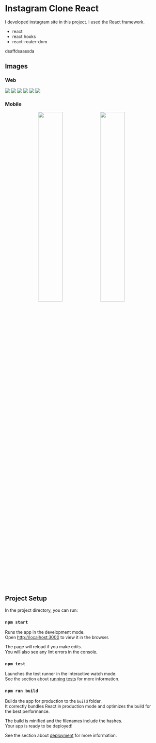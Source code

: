 # Instagram Clone React


I developed instagram site in this project. I used the React framework.

- react
- react hooks
- react-router-dom



dsaffdsaassda

## Images

### Web

<img src="https://github.com/mucahit-sahin/instagram-clone-react/blob/master/img/Screenshot_2.png"/>
<img src="https://github.com/mucahit-sahin/instagram-clone-react/blob/master/img/Screenshot_3.png"/>
<img src="https://github.com/mucahit-sahin/instagram-clone-react/blob/master/img/Screenshot_4.png"/>
<img src="https://github.com/mucahit-sahin/instagram-clone-react/blob/master/img/Screenshot_5.png"/>
<img src="https://github.com/mucahit-sahin/instagram-clone-react/blob/master/img/Screenshot_6.png"/>
<img src="https://github.com/mucahit-sahin/instagram-clone-react/blob/master/img/Screenshot_1.png"/>

### Mobile



<p align="center">
    <img src="https://github.com/mucahit-sahin/instagram-clone-react/blob/master/img/Screenshot_7.png" width="40%"/>
    <img src="https://github.com/mucahit-sahin/instagram-clone-react/blob/master/img/Screenshot_8.png" width="40%"/>
</p>

## Project Setup

In the project directory, you can run:

### `npm start`

Runs the app in the development mode.\
Open [http://localhost:3000](http://localhost:3000) to view it in the browser.

The page will reload if you make edits.\
You will also see any lint errors in the console.

### `npm test`

Launches the test runner in the interactive watch mode.\
See the section about [running tests](https://facebook.github.io/create-react-app/docs/running-tests) for more information.

### `npm run build`

Builds the app for production to the `build` folder.\
It correctly bundles React in production mode and optimizes the build for the best performance.

The build is minified and the filenames include the hashes.\
Your app is ready to be deployed!


See the section about [deployment](https://facebook.github.io/create-react-app/docs/deployment) for more information.
